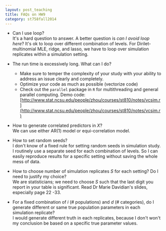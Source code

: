 ```yaml
---
layout: post_teaching
title: FAQs on HW9
category: st758fall2014
---
```


* Can I use loop?   
It's a hard question to answer. A better question is _can I avoid loop here_? It's ok to loop over different combination of levels. For Dirilet-multinomial MLE, ridge, and lasso, we have to loop over simulation replicates within a simulation setting.

* The run time is excessively long. What can I do?   
	* Make sure to temper the complexity of your study with your ability to address an issue clearly and completely.
	* Optimize your code as much as possible (vectorize code)
	* Check out the `parallel` package in `R` for multithreading and general parallel computing. Demo code: [http://www.stat.ncsu.edu/people/zhou/courses/st810/notes/vcsim.r](http://www.stat.ncsu.edu/people/zhou/courses/st810/notes/vcsim.r)
	
* How to generate correlated predictors in $X$?   
We can use either AR(1) model or equi-correlation model.

* How to set random seeds?   
I don't know of a fixed rule for setting random seeds in simulation study. I routinely use a separate seed for each combination of levels. So I can easily reproduce results for a specific setting without saving the whole mess of data.


* How to choose number of simulation replicates $S$ for each setting? Do I need to justify my choice?   
We are statisticians; we need to choose $S$ such that the last digit you report in your table is significant. Read Dr Marie Davidian's slides, especially page 22 -33.

* For a fixed combination of $i$ (# populations) and $d$ (# categories), do I generate different or same true population parameters in each simulation replicate?   
I would generate different truth in each replicates, because I don't won't my conclusion be based on a specific true parameter values.
